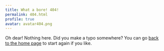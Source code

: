 ```yaml
---
title: What a bore! 404!
permalink: 404.html
profile: true
avatar: avatar404.png
---
```


Oh dear! Nothing here. Did you make a typo somewhere? You can go [back to the home page](/) to start again if you like.
